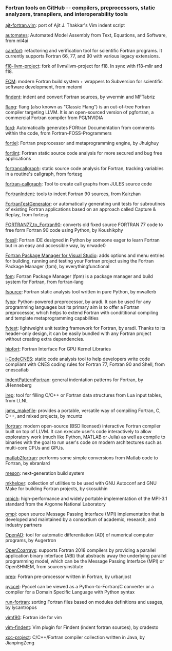 ### Fortran tools on GitHub -- compilers, preprocessors, static analyzers, transpilers, and interoperability tools

[ajt-fortran.vim](https://github.com/robertodr/ajt-fortran.vim): port of Ajit J. Thakkar's Vim indent script

[automates](https://github.com/ml4ai/automates): Automated Model Assembly from Text, Equations, and Software, from ml4ai

[camfort](https://github.com/camfort/camfort): refactoring and verification tool for scientific Fortran programs. It currently supports Fortran 66, 77, and 90 with various legacy extensions.

[f18-llvm-project](https://github.com/flang-compiler/f18-llvm-project): fork of llvm/llvm-project for f18. In sync with f18-mlir and f18.

[FCM](https://github.com/metomi/fcm): modern Fortran build system + wrappers to Subversion for scientific software development, from metomi

[findent](https://github.com/MFTabriz/findent): indent and convert Fortran sources, by wvermin and MFTabriz

[flang](https://github.com/flang-compiler/flang): flang (also known as "Classic Flang") is an out-of-tree Fortran compiler targeting LLVM. It is an open-sourced version of pgfortran, a commercial Fortran compiler from PGI/NVIDIA

[ford](https://github.com/Fortran-FOSS-Programmers/ford): Automatically generates FORtran Documentation from comments within the code, from Fortran-FOSS-Programmers

[fortiel](https://github.com/Jhuighuy/fortiel): Fortran preprocessor and metaprogramming engine, by Jhuighuy

[fortlint](https://github.com/ratnania/fortlint): Fortran static source code analysis for more secured and bug free applications

[fortrancallgraph](https://github.com/fortesg/fortrancallgraph): static source code analysis for Fortran, tracking variables in a routine's callgraph, from fortesg

[fortran-callgraph](https://github.com/hydro-jules/fortran-callgraph): Tool to create call graphs from JULES source code

[FortranIndent](https://github.com/Kairzhan/FortranIndent): tools to indent Fortran 90 sources, from Kairzhan

[FortranTestGenerator](https://github.com/fortesg/fortrantestgenerator): or automatically generating unit tests for subroutines of existing Fortran applications based on an approach called Capture & Replay, from fortesg

[FORTRAN77_to_Fortran90](https://github.com/Koushikphy/FORTRAN77_to_Fortran90): converts old fixed source FORTRAN 77 code to free form Fortran 90 code using Python, by Koushikphy

[fossil](https://github.com/nrwade0/Fossil): Fortran IDE designed in Python by someone eager to learn Fortran but in an easy and accessible way, by nrwade0

[Fortran Package Manager for Visual Studio](https://github.com/everythingfunctional/fpm-for-VS): adds options and menu entries for building, running and testing your Fortran project using the Fortran Package Manager (fpm), by everythingfunctional

[fpm](https://github.com/fortran-lang/fpm): Fortran Package Manager (fpm) is a package manager and build system for Fortran, from fortran-lang

[fsource](https://github.com/mwallerb/fsource): Fortran static analysis tool written in pure Python, by mwallerb

[fypp](https://github.com/aradi/fypp): Python-powered preprocessor, by aradi. It can be used for any programming languages but its primary aim is to offer a Fortran preprocessor, which helps to extend Fortran with condititional compiling and template metaprogramming capabilities

[fytest](https://github.com/aradi/fytest): lightweight unit testing framework for Fortran, by aradi. Thanks to its header-only design, it can be easily bundled with any Fortran project without creating extra dependencies.

[hipfort](https://github.com/ROCmSoftwarePlatform/hipfort): Fortran Interface For GPU Kernel Libraries

[i-CodeCNES](https://github.com/cnescatlab/i-CodeCNES): static code analysis tool to help developers write code compliant with CNES coding rules for Fortran 77, Fortran 90 and Shell, from cnescatlab

[IndentPatternFortran](https://github.com/JHenneberg/IndentPatternFortran): general indentation patterns for Fortran, by JHenneberg

[irep](https://github.com/LLNL/irep): tool for filling C/C++ or Fortran data structures from Lua input tables, from LLNL

[jams_makefile](https://github.com/mcuntz/jams_makefile): provides a portable, versatile way of compiling Fortran, C, C++, and mixed projects, by mcuntz

[lfortran](https://github.com/lfortran/lfortran): modern open-source (BSD licensed) interactive Fortran compiler built on top of LLVM. It can execute user's code interactively to allow exploratory work (much like Python, MATLAB or Julia) as well as compile to binaries with the goal to run user's code on modern architectures such as multi-core CPUs and GPUs.

[matlab2fortran](https://github.com/ebranlard/matlab2fortran): performs some simple conversions from Matlab code to Fortran, by ebranlard

[meson](https://github.com/mesonbuild/meson): next-generation build system

[mkhelper](https://github.com/skosukhin/mkhelper): collection of utilities to be used with GNU Autoconf and GNU Make for building Fortran projects, by skosukhin

[mpich](https://github.com/pmodels/mpich): high-performance and widely portable implementation of the
MPI-3.1 standard from the Argonne National Laboratory

[ompi](https://github.com/open-mpi/ompi): open source Message Passing Interface (MPI) implementation that is developed and maintained by a consortium of academic, research, and industry partners

[OpenAD](https://github.com/Augertron/OpenAD): tool for automatic differentiation (AD) of numerical computer programs, by Augertron

[OpenCoarrays](https://github.com/sourceryinstitute/opencoarrays): supports Fortran 2018 compilers by providing a parallel application binary interface (ABI) that abstracts away the underlying parallel programming model, which can be the Message Passing Interface (MPI) or OpenSHMEM, 
from sourceryinstitute

[prep](https://github.com/urbanjost/prep): Fortran pre-processor written in Fortran, by urbanjost

[pyccel](https://github.com/pyccel/pyccel): Pyccel can be viewed as a Python-to-Fortran/C converter or a compiler for a Domain Specific Language with Python syntax

[run-fortran](https://github.com/lycantropos/run-fortran): sorting Fortran files based on modules definitions and usages, by lycantropos

[vimf90](https://github.com/rudrab/vimf90): Fortran ide for vim

[vim-findent](https://github.com/cradesto/vim-findent): Vim plugin for Findent (indent fortran sources), by cradesto

[xcc-project](https://github.com/JianpingZeng/xcc-project): C/C++/Fortran compiler collection written in Java, by JianpingZeng

